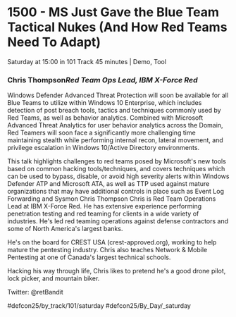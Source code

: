 # 1500 - MS Just Gave the Blue Team Tactical Nukes (And How Red Teams Need To Adapt)
Saturday at 15:00 in 101 Track
45 minutes | Demo, Tool
### Chris Thompson*Red Team Ops Lead, IBM X-Force Red*

Windows Defender Advanced Threat Protection will soon be available for all Blue Teams to utilize within Windows 10 Enterprise, which includes detection of post breach tools, tactics and techniques commonly used by Red Teams, as well as behavior analytics. Combined with Microsoft Advanced Threat Analytics for user behavior analytics across the Domain, Red Teamers will soon face a significantly more challenging time maintaining stealth while performing internal recon, lateral movement, and privilege escalation in Windows 10/Active Directory environments.

This talk highlights challenges to red teams posed by Microsoft's new tools based on common hacking tools/techniques, and covers techniques which can be used to bypass, disable, or avoid high severity alerts within Windows Defender ATP and Microsoft ATA, as well as TTP used against mature organizations that may have additional controls in place such as Event Log Forwarding and Sysmon
Chris Thompson
Chris is Red Team Operations Lead at IBM X-Force Red. He has extensive experience performing penetration testing and red teaming for clients in a wide variety of industries. He's led red teaming operations against defense contractors and some of North America's largest banks. 

He's on the board for CREST USA (crest-approved.org), working to help mature the pentesting industry. Chris also teaches Network & Mobile Pentesting at one of Canada's largest technical schools. 

Hacking his way through life, Chris likes to pretend he's a good drone pilot, lock picker, and mountain biker.

Twitter: @retBandit

#defcon25/by_track/101/saturday #defcon25/By_Day/_saturday
